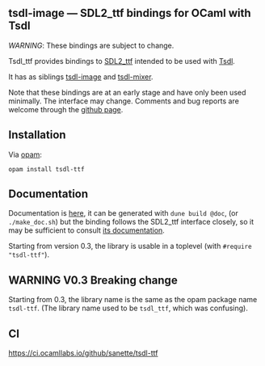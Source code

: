 tsdl-image — SDL2\_ttf bindings for OCaml with Tsdl
---------------------------------------------------

*WARNING*: These bindings are subject to change.

Tsdl\_ttf provides bindings to
[SDL2_ttf](https://wiki.libsdl.org/SDL_ttf/) intended to
be used with [Tsdl](http://erratique.ch/software/tsdl).

It has as siblings [tsdl-image](https://github.com/sanette/tsdl-image)
and [tsdl-mixer](https://github.com/sanette/tsdl-mixer).

Note that these bindings are at an early stage and have only been used
minimally.  The interface may change.  Comments and bug reports are
welcome through the
[github page](https://github.com/sanette/tsdl-ttf).

## Installation

Via [opam](https://opam.ocaml.org/):

    opam install tsdl-ttf

## Documentation

Documentation is
[here](https://sanette.github.io/tsdl-ttf/Ttf/index.html), it can be
generated with `dune build @doc`, (or `./make_doc.sh`) but the binding
follows the SDL2_ttf interface closely, so it may be sufficient to
consult
[its documentation](https://wiki.libsdl.org/SDL_ttf/).

Starting from version 0.3, the library is usable in a toplevel (with
`#require "tsdl-ttf"`).

## WARNING V0.3 Breaking change

Starting from 0.3, the library name is the same as the opam package
name `tsdl-ttf`. (The library name used to be `tsdl_ttf`, which
was confusing).

## CI

https://ci.ocamllabs.io/github/sanette/tsdl-ttf
